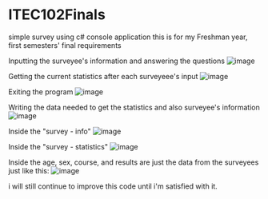 # ITEC102Finals
simple survey using c# console application
this is for my Freshman year, first semesters' final requirements


Inputting the surveyee's information and answering the questions
![image](https://user-images.githubusercontent.com/98265778/154178759-764fd8e3-81d1-4fc6-9d92-701780c36753.png)


Getting the current statistics after each surveyeee's input
![image](https://user-images.githubusercontent.com/98265778/154178863-36cc1283-920e-46c6-9eb2-d28ae97dbb1e.png)


Exiting the program
![image](https://user-images.githubusercontent.com/98265778/154179044-654e3401-5ca0-4714-99fc-7250770775b7.png)


Writing the data needed to get the statistics and also surveyee's information
![image](https://user-images.githubusercontent.com/98265778/154179189-96d38237-44e8-43df-8b58-f0a37b475362.png)


Inside the "survey - info"
![image](https://user-images.githubusercontent.com/98265778/154179213-f1aaa1e2-416d-46c7-bbfc-bc6d283d0d74.png)


Inside the "survey - statistics"
![image](https://user-images.githubusercontent.com/98265778/154179272-5e4303f0-cfa6-46ea-a734-3823889d6221.png)


Inside the age, sex, course, and results are just the data from the surveyees
just like this:
![image](https://user-images.githubusercontent.com/98265778/154179414-77c3744d-1179-4954-8288-c291620ec96e.png)



i will still continue to improve this code until i'm satisfied with it.
